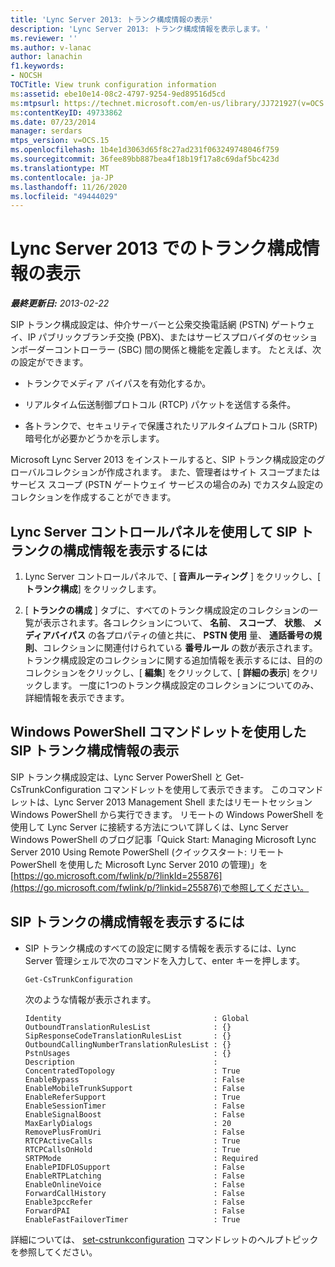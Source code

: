 ```yaml
---
title: 'Lync Server 2013: トランク構成情報の表示'
description: 'Lync Server 2013: トランク構成情報を表示します。'
ms.reviewer: ''
ms.author: v-lanac
author: lanachin
f1.keywords:
- NOCSH
TOCTitle: View trunk configuration information
ms:assetid: ebe10e14-08c2-4797-9254-9ed89516d5cd
ms:mtpsurl: https://technet.microsoft.com/en-us/library/JJ721927(v=OCS.15)
ms:contentKeyID: 49733862
ms.date: 07/23/2014
manager: serdars
mtps_version: v=OCS.15
ms.openlocfilehash: 1b4e1d3063d65f8c27ad231f063249748046f759
ms.sourcegitcommit: 36fee89bb887bea4f18b19f17a8c69daf5bc423d
ms.translationtype: MT
ms.contentlocale: ja-JP
ms.lasthandoff: 11/26/2020
ms.locfileid: "49444029"
---
```

# <a name="view-trunk-configuration-information-in-lync-server-2013"></a>Lync Server 2013 でのトランク構成情報の表示

<div data-xmlns="http://www.w3.org/1999/xhtml">

<div class="topic" data-xmlns="http://www.w3.org/1999/xhtml" data-msxsl="urn:schemas-microsoft-com:xslt" data-cs="https://msdn.microsoft.com/">

<div data-asp="https://msdn2.microsoft.com/asp">



</div>

<div id="mainSection">

<div id="mainBody">

<span> </span>

_**最終更新日:** 2013-02-22_

SIP トランク構成設定は、仲介サーバーと公衆交換電話網 (PSTN) ゲートウェイ、IP パブリックブランチ交換 (PBX)、またはサービスプロバイダのセッションボーダーコントローラー (SBC) 間の関係と機能を定義します。 たとえば、次の設定ができます。

  - トランクでメディア バイパスを有効化するか。

  - リアルタイム伝送制御プロトコル (RTCP) パケットを送信する条件。

  - 各トランクで、セキュリティで保護されたリアルタイムプロトコル (SRTP) 暗号化が必要かどうかを示します。

Microsoft Lync Server 2013 をインストールすると、SIP トランク構成設定のグローバルコレクションが作成されます。 また、管理者はサイト スコープまたはサービス スコープ (PSTN ゲートウェイ サービスの場合のみ) でカスタム設定のコレクションを作成することができます。

<div>

## <a name="to-view-sip-trunk-configuration-information-by-using-lync-server-control-panel"></a>Lync Server コントロールパネルを使用して SIP トランクの構成情報を表示するには

1.  Lync Server コントロールパネルで、[ **音声ルーティング** ] をクリックし、[ **トランク構成**] をクリックします。

2.  [ **トランクの構成** ] タブに、すべてのトランク構成設定のコレクションの一覧が表示されます。各コレクションについて、 **名前**、 **スコープ**、 **状態**、 **メディアバイパス** の各プロパティの値と共に、 **PSTN 使用** 量、 **通話番号の規則**、コレクションに関連付けられている **番号ルール** の数が表示されます。 トランク構成設定のコレクションに関する追加情報を表示するには、目的のコレクションをクリックし、[ **編集**] をクリックして、[ **詳細の表示**] をクリックします。 一度に1つのトランク構成設定のコレクションについてのみ、詳細情報を表示できます。

</div>

<div>

## <a name="viewing-sip-trunk-configuration-information-by-using-windows-powershell-cmdlets"></a>Windows PowerShell コマンドレットを使用した SIP トランク構成情報の表示

SIP トランク構成設定は、Lync Server PowerShell と Get-CsTrunkConfiguration コマンドレットを使用して表示できます。 このコマンドレットは、Lync Server 2013 Management Shell またはリモートセッション Windows PowerShell から実行できます。 リモートの Windows PowerShell を使用して Lync Server に接続する方法について詳しくは、Lync Server Windows PowerShell のブログ記事「Quick Start: Managing Microsoft Lync Server 2010 Using Remote PowerShell (クイックスタート: リモート PowerShell を使用した Microsoft Lync Server 2010 の管理)」を[https://go.microsoft.com/fwlink/p/?linkId=255876](https://go.microsoft.com/fwlink/p/?linkid=255876)で参照してください。

<div>

## <a name="to-view-sip-trunk-configuration-information"></a>SIP トランクの構成情報を表示するには

  - SIP トランク構成のすべての設定に関する情報を表示するには、Lync Server 管理シェルで次のコマンドを入力して、enter キーを押します。
    
        Get-CsTrunkConfiguration
    
    次のような情報が表示されます。
    
        Identity                                  : Global
        OutboundTranslationRulesList              : {}
        SipResponseCodeTranslationRulesList       : {}
        OutboundCallingNumberTranslationRulesList : {}
        PstnUsages                                : {}
        Description                               :
        ConcentratedTopology                      : True
        EnableBypass                              : False
        EnableMobileTrunkSupport                  : False
        EnableReferSupport                        : True
        EnableSessionTimer                        : False
        EnableSignalBoost                         : False
        MaxEarlyDialogs                           : 20
        RemovePlusFromUri                         : False
        RTCPActiveCalls                           : True
        RTCPCallsOnHold                           : True
        SRTPMode                                  : Required
        EnablePIDFLOSupport                       : False
        EnableRTPLatching                         : False
        EnableOnlineVoice                         : False
        ForwardCallHistory                        : False
        Enable3pccRefer                           : False
        ForwardPAI                                : False
        EnableFastFailoverTimer                   : True

</div>

詳細については、 [set-cstrunkconfiguration](https://docs.microsoft.com/powershell/module/skype/Get-CsTrunkConfiguration) コマンドレットのヘルプトピックを参照してください。

</div>

</div>

<span> </span>

</div>

</div>

</div>

